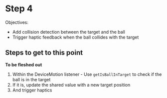 # Step 4

Objectives:
 - Add collision detection between the target and the ball
 - Trigger haptic feedback when the ball collides with the target

## Steps to get to this point

**To be fleshed out**
 1. Within the DeviceMotion listener - Use `getIsBallInTarget` to check if the ball is in the target
 2. If it is, update the shared value with a new target position
 3. And trigger haptics

